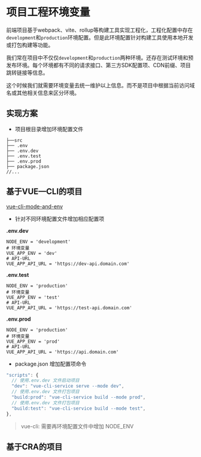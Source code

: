 # 项目工程环境变量

前端项目基于webpack、vite、rollup等构建工具实现工程化，工程化配置中存在`development`和`production`环境配置。但是此环境配置针对构建工具使用本地开发或打包构建等功能。

我们常在项目中不仅仅`development`和`production`两种环境。还存在测试环境和预发布环境。每个环境都有不同的请求接口、第三方SDK配置项、CDN前缀、项目跳转链接等信息。

这个时候我们就需要环境变量去统一维护以上信息。而不是项目中根据当前访问域名或其他相关信息来区分环境。

## 实现方案

- 项目根目录增加环境配置文件

```
├──src
├── .env
├── .env.dev
├── .env.test
├── .env.prod 
├── package.json
//...
```

## 基于VUE—CLI的项目

[vue-cli-mode-and-env](https://cli.vuejs.org/zh/guide/mode-and-env.html#%E7%8E%AF%E5%A2%83%E5%8F%98%E9%87%8F)



- 针对不同环境配置文件增加相应配置项

**.env.dev**
```shell
NODE_ENV = 'development'
# 环境变量
VUE_APP_ENV = 'dev'
# API-URL
VUE_APP_API_URL = 'https://dev-api.domain.com'
```

**.env.test**
```shell
NODE_ENV = 'production'
# 环境变量
VUE_APP_ENV = 'test'
# API-URL
VUE_APP_API_URL = 'https://test-api.domain.com'
```

**.env.prod**
```shell
NODE_ENV = 'production'
# 环境变量
VUE_APP_ENV = 'prod'
# API-URL
VUE_APP_API_URL = 'https://api.domain.com'
```

- package.json 增加配置项命令

```js
"scripts": {
  // 使用.env.dev 文件启动项目  
  "dev": "vue-cli-service serve --mode dev",
  // 使用.env.dev 文件打包项目
  "build:prod": "vue-cli-service build --mode prod",
  // 使用.env.dev 文件打包项目
  "build:test": "vue-cli-service build --mode test",    
},
```

> vue-cli: 需要再环境配置文件中增加 NODE_ENV 

## 基于CRA的项目


